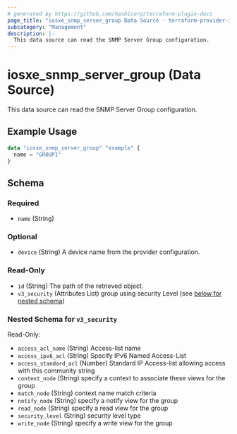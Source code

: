 ```yaml
---
# generated by https://github.com/hashicorp/terraform-plugin-docs
page_title: "iosxe_snmp_server_group Data Source - terraform-provider-iosxe"
subcategory: "Management"
description: |-
  This data source can read the SNMP Server Group configuration.
---
```


# iosxe_snmp_server_group (Data Source)

This data source can read the SNMP Server Group configuration.

## Example Usage

```terraform
data "iosxe_snmp_server_group" "example" {
  name = "GROUP1"
}
```

<!-- schema generated by tfplugindocs -->
## Schema

### Required

- `name` (String)

### Optional

- `device` (String) A device name from the provider configuration.

### Read-Only

- `id` (String) The path of the retrieved object.
- `v3_security` (Attributes List) group using security Level (see [below for nested schema](#nestedatt--v3_security))

<a id="nestedatt--v3_security"></a>
### Nested Schema for `v3_security`

Read-Only:

- `access_acl_name` (String) Access-list name
- `access_ipv6_acl` (String) Specify IPv6 Named Access-List
- `access_standard_acl` (Number) Standard IP Access-list allowing access with this community string
- `context_node` (String) specify a context to associate these views for the group
- `match_node` (String) context name match criteria
- `notify_node` (String) specify a notify view for the group
- `read_node` (String) specify a read view for the group
- `security_level` (String) security level type
- `write_node` (String) specify a write view for the group


